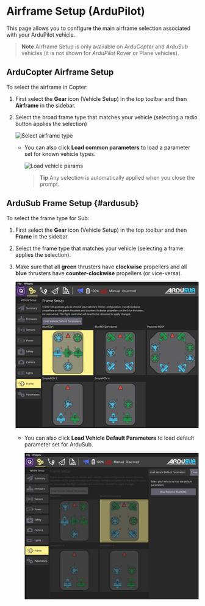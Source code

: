 # Airframe Setup (ArduPilot)

This page allows you to configure the main airframe selection associated with your ArduPilot vehicle. 

> **Note** Airframe Setup is only available on *ArduCopter* and *ArduSub* vehicles (it is not shown for *ArduPilot* Rover or Plane vehicles).

## ArduCopter Airframe Setup

To select the airframe in Copter:

1. First select the **Gear** icon (Vehicle Setup) in the top toolbar and then **Airframe** in the sidebar.
1. Select the broad frame type that matches your vehicle (selecting a radio button applies the selection)

   ![Select airframe type](../../assets/setup/airframe_ardupilot.jpg)

   * You can also click **Load common parameters** to load a parameter set for known vehicle types.

     ![Load vehicle params](../../assets/setup/airframe_ardupilot_parameters.jpg)
     
     > **Tip** Any selection is automatically applied when you close the prompt.

## ArduSub Frame Setup {#ardusub}

To select the frame type for Sub:

1. First select the **Gear** icon (Vehicle Setup) in the top toolbar and then **Frame** in the sidebar.
1. Select the frame type that matches your vehicle (selecting a frame applies the selection).
1. Make sure that all **green** thrusters have **clockwise** propellers and all **blue** thrusters have **counter-clockwise** propellers (or vice-versa).

   ![Select airframe type](../../assets/setup/airframe_ardusub.jpg)

   * You can also click **Load Vehicle Default Parameters** to load default parameter set for ArduSub.

     ![Load vehicle params](../../assets/setup/airframe_ardusub_parameters.jpg)
